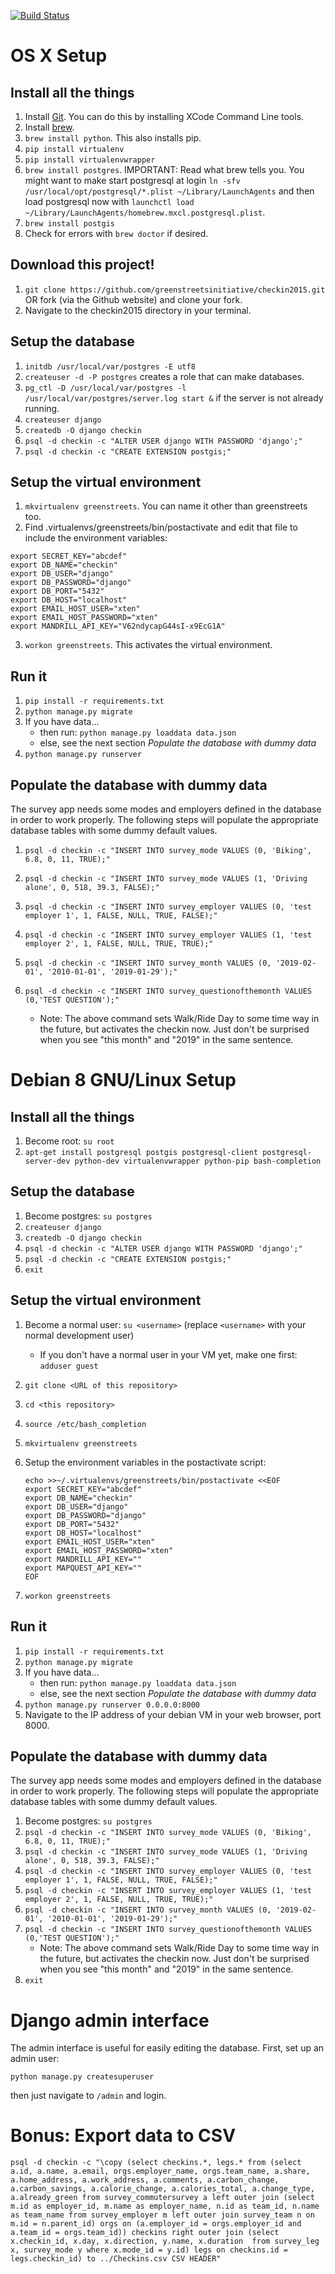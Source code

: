[![Build Status](https://travis-ci.org/greenstreetsinitiative/checkin2015.svg?branch=master)](https://travis-ci.org/greenstreetsinitiative/checkin2015)

# OS X Setup

## Install all the things

1. Install [Git](http://git-scm.com/book/en/v2/Getting-Started-Installing-Git). You can do this by installing XCode Command Line tools.
2. Install [brew](http://brew.sh/). 
3. `brew install python`. This also installs pip.
4. `pip install virtualenv`
5. `pip install virtualenvwrapper`
6. `brew install postgres`. IMPORTANT: Read what brew tells you. You might want to make start postgresql at login `ln -sfv /usr/local/opt/postgresql/*.plist ~/Library/LaunchAgents` and then load postgresql now with `launchctl load ~/Library/LaunchAgents/homebrew.mxcl.postgresql.plist`.
7. `brew install postgis`
8. Check for errors with `brew doctor` if desired.

## Download this project!

1. `git clone https://github.com/greenstreetsinitiative/checkin2015.git` OR fork (via the Github website) and clone your fork.
2. Navigate to the checkin2015 directory in your terminal.

## Setup the database

1. `initdb /usr/local/var/postgres -E utf8`
2. `createuser -d -P postgres` creates a role that can make databases.
3. `pg_ctl -D /usr/local/var/postgres -l /usr/local/var/postgres/server.log start &` if the server is not already running.
4. `createuser django`
5. `createdb -O django checkin`
6. `psql -d checkin -c "ALTER USER django WITH PASSWORD 'django';"`
7. `psql -d checkin -c "CREATE EXTENSION postgis;"`

## Setup the virtual environment

1. `mkvirtualenv greenstreets`. You can name it other than greenstreets too.
2. Find .virtualenvs/greenstreets/bin/postactivate and edit that file to include the environment variables:
```
export SECRET_KEY="abcdef"
export DB_NAME="checkin"
export DB_USER="django"
export DB_PASSWORD="django"
export DB_PORT="5432"
export DB_HOST="localhost"
export EMAIL_HOST_USER="xten"
export EMAIL_HOST_PASSWORD="xten"
export MANDRILL_API_KEY="V62ndycapG44sI-x9EcG1A"
```
3. `workon greenstreets`. This activates the virtual environment.

## Run it

1. `pip install -r requirements.txt` 
2. `python manage.py migrate`
1. If you have data...
   * then run: `python manage.py loaddata data.json`
   * else, see the next section *Populate the database with dummy data*
4. `python manage.py runserver`

## Populate the database with dummy data

The survey app needs some modes and employers defined in the database in order
to work properly.  The following steps will populate the appropriate database
tables with some dummy default values.

1. `psql -d checkin -c "INSERT INTO survey_mode VALUES (0, 'Biking', 6.8, 0, 11, TRUE);"`
1. `psql -d checkin -c "INSERT INTO survey_mode VALUES (1, 'Driving alone', 0, 518, 39.3, FALSE);"`
1. `psql -d checkin -c "INSERT INTO survey_employer VALUES (0, 'test employer 1', 1, FALSE, NULL, TRUE, FALSE);"`
1. `psql -d checkin -c "INSERT INTO survey_employer VALUES (1, 'test employer 2', 1, FALSE, NULL, TRUE, TRUE);"`
1. `psql -d checkin -c "INSERT INTO survey_month VALUES (0, '2019-02-01', '2010-01-01', '2019-01-29');"`

1. `psql -d checkin -c "INSERT INTO survey_questionofthemonth VALUES (0,'TEST QUESTION');"`
   * Note: The above command sets Walk/Ride Day to some time way in the future, but activates the checkin now.  Just don't be surprised when you see "this month" and "2019" in the same sentence.

# Debian 8 GNU/Linux Setup

## Install all the things

1. Become root: `su root`
1. `apt-get install postgresql postgis postgresql-client postgresql-server-dev python-dev virtualenvwrapper python-pip bash-completion`

## Setup the database

1. Become postgres: `su postgres`
1. `createuser django`
1. `createdb -O django checkin`
1. `psql -d checkin -c "ALTER USER django WITH PASSWORD 'django';"`
1. `psql -d checkin -c "CREATE EXTENSION postgis;"`
1. `exit`

## Setup the virtual environment

1. Become a normal user: `su <username>` (replace `<username>` with your normal development user)
   * If you don't have a normal user in your VM yet, make one first: `adduser guest`
1. `git clone <URL of this repository>`
1. `cd <this repository>`
1. `source /etc/bash_completion`
1. `mkvirtualenv greenstreets`
1. Setup the environment variables in the postactivate script:

    ```
    echo >>~/.virtualenvs/greenstreets/bin/postactivate <<EOF
    export SECRET_KEY="abcdef"
    export DB_NAME="checkin"
    export DB_USER="django"
    export DB_PASSWORD="django"
    export DB_PORT="5432"
    export DB_HOST="localhost"
    export EMAIL_HOST_USER="xten"
    export EMAIL_HOST_PASSWORD="xten"
    export MANDRILL_API_KEY=""
    export MAPQUEST_API_KEY=""
    EOF
    ```

1. `workon greenstreets`

## Run it

1. `pip install -r requirements.txt`
1. `python manage.py migrate`
1. If you have data...
   * then run: `python manage.py loaddata data.json`
   * else, see the next section *Populate the database with dummy data*
1. `python manage.py runserver 0.0.0.0:8000`
1. Navigate to the IP address of your debian VM in your web browser, port 8000.

## Populate the database with dummy data

The survey app needs some modes and employers defined in the database in order
to work properly.  The following steps will populate the appropriate database
tables with some dummy default values.

1. Become postgres: `su postgres`
1. `psql -d checkin -c "INSERT INTO survey_mode VALUES (0, 'Biking', 6.8, 0, 11, TRUE);"`
1. `psql -d checkin -c "INSERT INTO survey_mode VALUES (1, 'Driving alone', 0, 518, 39.3, FALSE);"`
1. `psql -d checkin -c "INSERT INTO survey_employer VALUES (0, 'test employer 1', 1, FALSE, NULL, TRUE, FALSE);"`
1. `psql -d checkin -c "INSERT INTO survey_employer VALUES (1, 'test employer 2', 1, FALSE, NULL, TRUE, TRUE);"`
1. `psql -d checkin -c "INSERT INTO survey_month VALUES (0, '2019-02-01', '2010-01-01', '2019-01-29');"`
1. `psql -d checkin -c "INSERT INTO survey_questionofthemonth VALUES (0,'TEST QUESTION');"`
   * Note: The above command sets Walk/Ride Day to some time way in the future, but activates the checkin now.  Just don't be surprised when you see "this month" and "2019" in the same sentence.
1. `exit`

# Django admin interface

The admin interface is useful for easily editing the database. First, set up an admin user:

`python manage.py createsuperuser`

then just navigate to `/admin` and login.

# Bonus: Export data to CSV

```
psql -d checkin -c "\copy (select checkins.*, legs.* from (select a.id, a.name, a.email, orgs.employer_name, orgs.team_name, a.share, a.home_address, a.work_address, a.comments, a.carbon_change, a.carbon_savings, a.calorie_change, a.calories_total, a.change_type, a.already_green from survey_commutersurvey a left outer join (select m.id as employer_id, m.name as employer_name, n.id as team_id, n.name as team_name from survey_employer m left outer join survey_team n on m.id = n.parent_id) orgs on (a.employer_id = orgs.employer_id and a.team_id = orgs.team_id)) checkins right outer join (select x.checkin_id, x.day, x.direction, y.name, x.duration  from survey_leg x, survey_mode y where x.mode_id = y.id) legs on checkins.id = legs.checkin_id) to ../Checkins.csv CSV HEADER"
```
